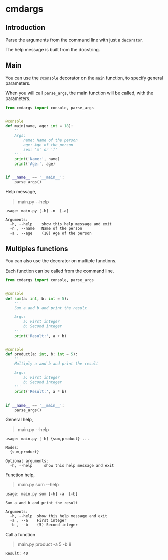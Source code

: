 # cmdargs
## Introduction
Parse the arguments from the command line with just a `decorator`.

The help message is built from the docstring.

## Main
You can use the `@console` decorator on the `main` function, to specify general parameters.

When you will call `parse_args`, the main function will be called, with the parameters.

```python
from cmdargs import console, parse_args


@console
def main(name, age: int = 18):
    '''
    Args:
        name: Name of the person
        age: Age of the person
        sex: 'm' or 'f'
    '''
    print('Name:', name)
    print('Age:', age)


if __name__ == '__main__':
    parse_args()
```

Help message,
> main.py --help

```
usage: main.py [-h] -n  [-a]

Arguments:
  -h, --help    show this help message and exit
  -n , --name   Name of the person
  -a , --age    (18) Age of the person
```

## Multiples functions
You can also use the decorator on multiple functions.

Each function can be called from the command line.
```python
from cmdargs import console, parse_args


@console
def sum(a: int, b: int = 5):
    '''
    Sum a and b and print the result

    Args:
        a: First integer
        b: Second integer
    '''
    print('Result:', a + b)


@console
def product(a: int, b: int = 5):
    '''
    Multiply a and b and print the result

    Args:
        a: First integer
        b: Second integer
    '''
    print('Result:', a * b)


if __name__ == '__main__':
    parse_args()
```

General help,
> main.py --help

```
usage: main.py [-h] {sum,product} ...

Modes:
  {sum,product}

Optional arguments:
  -h, --help     show this help message and exit
```

Function help,
> main.py sum --help

```
usage: main.py sum [-h] -a  [-b]

Sum a and b and print the result

Arguments:
  -h, --help  show this help message and exit
  -a , --a    First integer
  -b , --b    (5) Second integer
```

Call a function
> main.py product -a 5 -b 8

```
Result: 40
```
